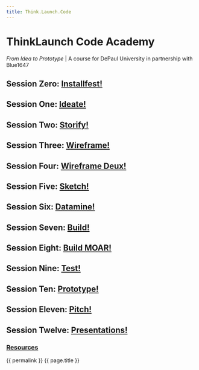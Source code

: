 ```yaml
---
title: Think.Launch.Code
---
```


# ThinkLaunch Code Academy
_From Idea to Prototype_ | A course for DePaul University in partnership with Blue1647

## Session Zero: [Installfest!](installfest.md)
## Session One: [Ideate!](sessions/01.md)
## Session Two: [Storify!](sessions/02.md)
## Session Three: [Wireframe!](sessions/03.md)
## Session Four: [Wireframe Deux!](sessions/04.md)
## Session Five: [Sketch!](sessions/05.md)
## Session Six: [Datamine!](sessions/06.md)
## Session Seven: [Build!](sessions/07.md)
## Session Eight: [Build MOAR!](sessions/08.md)
## Session Nine: [Test!](sessions/09.md)
## Session Ten: [Prototype!](sessions/10.md)
## Session Eleven: [Pitch!](sessions/11.md)
## Session Twelve: [Presentations!](sessions/12.md)

### [Resources](resources/resources.md)


{{ permalink }}
{{ page.title }}
